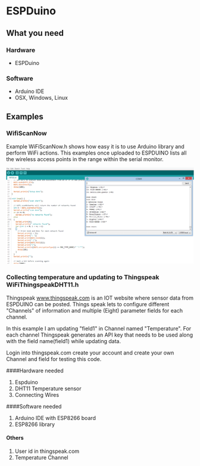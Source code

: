 # ESPDuino

## What you need

### Hardware
* ESPDuino

### Software
* Arduino IDE
* OSX, Windows, Linux

## Examples
### WifiScanNow
Example WiFiScanNow.h shows how easy it is to use Arduino library and perform WiFi actions. This examples once uploaded to ESPDUINO lists all the wireless access points in the range within the serial monitor.

![alt tag](https://github.com/westboroughIOT/hello-wiot-club/blob/master/microcontrollers/ESPDuino/Wifiscan_example.PNG)

### Collecting temperature and updating to Thingspeak WiFiThingspeakDHT11.h
Thingspeak www.thingspeak.com  is an IOT website where sensor data from ESPDUINO can be posted. Things speak lets to configure different "Channels" of information and multiple (Eight) parameter fields  for each channel. 

In this example I am updating "field1" in Channel named "Temperature". For each channel Thingspeak generates an API key that needs to be used along with the field name(field1) while updating  data.   

Login into thingspeak.com create your account and create your own Channel and field for testing this code.

####Hardware needed
1. Espduino
2. DHT11 Temperature sensor
3. Connecting Wires

####Software needed
1. Arduino IDE with ESP8266 board 
2. ESP8266 library

#### Others
1. User id in thingspeak.com
2. Temperature Channel




